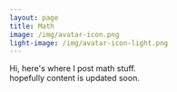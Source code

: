 ```yaml
--- 
layout: page
title: Math
image: /img/avatar-icon.png
light-image: /img/avatar-icon-light.png
---
```


Hi, here's where I post math stuff.  
hopefully content is updated soon.